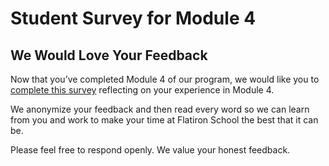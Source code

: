# Student Survey for Module 4

## We Would Love Your Feedback

Now that you’ve completed Module 4 of our program, we
would like you to [complete this survey](https://flatironschoolforms.formstack.com/forms/student_survey?Discipline=Data%20Science) reflecting on your experience
in Module 4.

We anonymize your feedback and then read every word so we can learn from you and
work to make your time at Flatiron School the best that it can be.

Please feel free to respond openly. We value your honest feedback.


